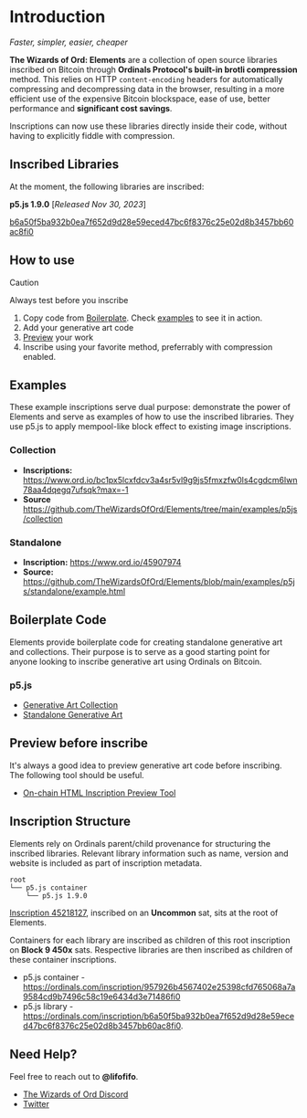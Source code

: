 # Introduction

_Faster, simpler, easier, cheaper_

**The Wizards of Ord: Elements** are a collection of open source libraries inscribed on Bitcoin through **Ordinals Protocol's built-in brotli compression** method. This relies on HTTP `content-encoding` headers for automatically compressing and decompressing data in the browser, resulting in a more efficient use of the expensive Bitcoin blockspace, ease of use, better performance and **significant cost savings**.

Inscriptions can now use these libraries directly inside their code, without having to explicitly fiddle with compression.

## Inscribed Libraries

At the moment, the following libraries are inscribed:

**p5.js 1.9.0** [*Released Nov 30, 2023*]

[b6a50f5ba932b0ea7f652d9d28e59eced47bc6f8376c25e02d8b3457bb60ac8fi0](https://ordinals.com/inscription/b6a50f5ba932b0ea7f652d9d28e59eced47bc6f8376c25e02d8b3457bb60ac8fi0)

## How to use

> [!CAUTION]
> Always test before you inscribe

1. Copy code from [Boilerplate](#boilerplate-code). Check [examples](#examples) to see it in action.
2. Add your generative art code
3. [Preview](#preview-before-inscribe) your work
4. Inscribe using your favorite method, preferrably with compression enabled.

## Examples

These example inscriptions serve dual purpose: demonstrate the power of Elements and serve as examples of how to use the inscribed libraries. They use p5.js to apply mempool-like block effect to existing image inscriptions.

### Collection

- **Inscriptions:** https://www.ord.io/bc1px5lcxfdcv3a4sr5vl9g9js5fmxzfw0ls4cgdcm6lwn78aa4dqegq7ufsqk?max=-1
- **Source** https://github.com/TheWizardsOfOrd/Elements/tree/main/examples/p5js/collection

### Standalone

- **Inscription:** https://www.ord.io/45907974
- **Source:** https://github.com/TheWizardsOfOrd/Elements/blob/main/examples/p5js/standalone/example.html

## Boilerplate Code

Elements provide boilerplate code for creating standalone generative art and collections. Their purpose is to serve as a good starting point for anyone looking to inscribe generative art using Ordinals on Bitcoin.

### p5.js

- [Generative Art Collection](https://github.com/TheWizardsOfOrd/Elements/tree/main/boilerplate/p5js/collection)
- [Standalone Generative Art](https://github.com/TheWizardsOfOrd/Elements/blob/main/boilerplate/p5js/standalone/inscription.html)

## Preview before inscribe

It's always a good idea to preview generative art code before inscribing. The following tool should be useful.

- [On-chain HTML Inscription Preview Tool](https://ordin-delta.vercel.app/content/84c6c14df816032d0cd4ade05674bae4c652b98920108149e2129eea644b6fcbi0)

## Inscription Structure

Elements rely on Ordinals parent/child provenance for structuring the inscribed libraries. Relevant library information such as name, version and website is included as part of inscription metadata.

```
root
└── p5.js container
    └── p5.js 1.9.0
```

[Inscription 45218127](https://ordinals.com/inscription/45f24b70a8052a677b6b406436ca081d6efbdf6afba25d2d0e4eaa5680ba7e17i0), inscribed on an **Uncommon** sat, sits at the root of Elements.

Containers for each library are inscribed as children of this root inscription on **Block 9 450x** sats. Respective libraries are then inscribed as children of these container inscriptions.

- p5.js container - https://ordinals.com/inscription/957926b4567402e25398cfd765068a7a9584cd9b7496c58c19e6434d3e71486fi0
- p5.js library - https://ordinals.com/inscription/b6a50f5ba932b0ea7f652d9d28e59eced47bc6f8376c25e02d8b3457bb60ac8fi0.

## Need Help?

Feel free to reach out to **@lifofifo**.

- [The Wizards of Ord Discord](https://discord.com/invite/TheWizardsOfOrd)
- [Twitter](https://twitter.com/lifofifo)
